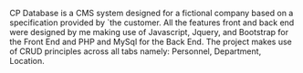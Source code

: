 CP Database is a CMS system designed for a fictional company based on a specification provided by `the customer. All the features front and back end were designed by me making use of Javascript, Jquery, and Bootstrap for the Front End and PHP and MySql for the Back End. The project makes use of CRUD principles across all tabs namely: Personnel, Department, Location.


